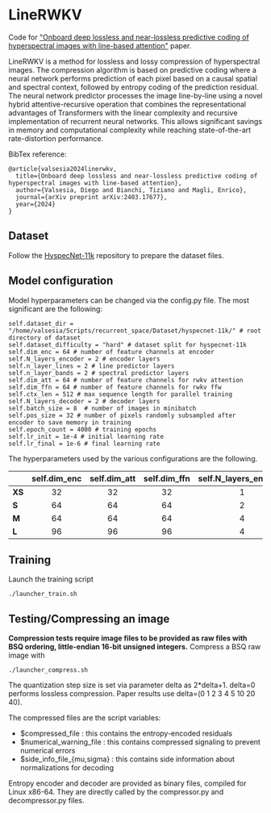 # LineRWKV

Code for ["Onboard deep lossless and near-lossless predictive coding of hyperspectral images with line-based attention"](https://arxiv.org/abs/2403.17677) paper.

LineRWKV is a method for lossless and lossy compression of hyperspectral images. The compression algorithm is based on predictive coding where a neural network performs prediction of each pixel based on a causal spatial and spectral context, followed by entropy coding of the prediction residual. The neural network predictor processes the image line-by-line using a novel hybrid attentive-recursive operation that combines the representational advantages of Transformers with the linear complexity and recursive implementation of recurrent neural networks. This allows significant savings in memory and computational complexity while reaching state-of-the-art rate-distortion performance.

BibTex reference:
```
@article{valsesia2024linerwkv,
  title={Onboard deep lossless and near-lossless predictive coding of hyperspectral images with line-based attention},
  author={Valsesia, Diego and Bianchi, Tiziano and Magli, Enrico},
  journal={arXiv preprint arXiv:2403.17677},
  year={2024}
}
```

## Dataset
Follow the [HyspecNet-11k](https://git.tu-berlin.de/rsim/hsi-compression) repository to prepare the dataset files.


## Model configuration
Model hyperparameters can be changed via the config.py file. The most significant are the following:
```
self.dataset_dir = "/home/valsesia/Scripts/recurrent_space/Dataset/hyspecnet-11k/" # root directory of dataset
self.dataset_difficulty = "hard" # dataset split for hyspecnet-11k
self.dim_enc = 64 # number of feature channels at encoder
self.N_layers_encoder = 2 # encoder layers
self.n_layer_lines = 2 # line predictor layers
self.n_layer_bands = 2 # spectral predictor layers
self.dim_att = 64 # number of feature channels for rwkv attention
self.dim_ffn = 64 # number of feature channels for rwkv ffw
self.ctx_len = 512 # max sequence length for parallel training
self.N_layers_decoder = 2 # decoder layers
self.batch_size = 8  # number of images in minibatch 
self.pos_size = 32 # number of pixels randomly subsampled after encoder to save memory in training
self.epoch_count = 4000 # training epochs
self.lr_init = 1e-4 # initial learning rate
self.lr_final = 1e-6 # final learning rate
```

The hyperparameters used by the various configurations are the following.

|        | **self.dim_enc** | **self.dim_att** | **self.dim_ffn** | **self.N_layers_encoder** | **self.n_layer_lines** | **self.n_layer_bands** | **self.N_layers_decoder** |
|--------|:----------------:|:----------------:|:----------------:|:-------------------------:|:----------------------:|:----------------------:|:-------------------------:|
| **XS** |        32        |        32        |        32        |             1             |            2           |            2           |             1             |
| **S**  |        64        |        64        |        64        |             2             |            2           |            2           |             2             |
| **M**  |        64        |        64        |        64        |             4             |            4           |            4           |             4             |
| **L**  |        96        |        96        |        96        |             4             |            6           |            6           |             4             |


## Training
Launch the training script
```
./launcher_train.sh
```


## Testing/Compressing an image
**Compression tests require image files to be provided as raw files with BSQ ordering, little-endian 16-bit unsigned integers.**
Compress a BSQ raw image with
```
./launcher_compress.sh
```
The quantization step size is set via parameter delta as 2*delta+1. delta=0 performs lossless compression. Paper results use delta=(0 1 2 3 4 5 10 20 40).

The compressed files are the script variables:
- $compressed_file : this contains the entropy-encoded residuals
- $numerical_warning_file : this contains compressed signaling to prevent numerical errors
- $side_info_file_{mu,sigma} : this contains side information about normalizations for decoding

Entropy encoder and decoder are provided as binary files, compiled for Linux x86-64. They are directly called by the compressor.py and decompressor.py files.
